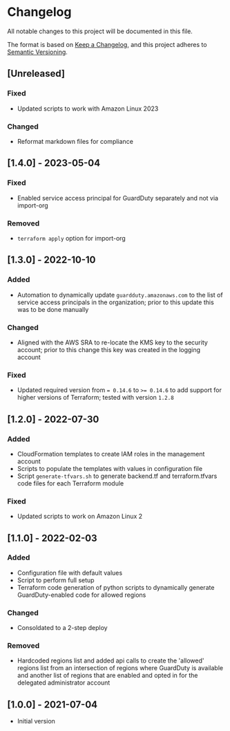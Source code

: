 # Changelog

All notable changes to this project will be documented in this file.

The format is based on [Keep a Changelog](https://keepachangelog.com/en/1.1.0/), and this project adheres to [Semantic Versioning](https://semver.org/spec/v2.0.0.html).

## [Unreleased]

### Fixed

- Updated scripts to work with Amazon Linux 2023

### Changed

- Reformat markdown files for compliance

## [1.4.0] - 2023-05-04

### Fixed

- Enabled service access principal for GuardDuty separately and not via import-org

### Removed

- `terraform apply` option for import-org

## [1.3.0] - 2022-10-10

### Added

- Automation to dynamically update `guardduty.amazonaws.com` to the list of service access principals in the organization; prior to this update this was to be done manually

### Changed

- Aligned with the AWS SRA to re-locate the KMS key to the security account; prior to this change this key was created in the logging account

### Fixed

- Updated required version from `= 0.14.6` to `>= 0.14.6` to add support for higher versions of Terraform; tested with version `1.2.8`

## [1.2.0] - 2022-07-30

### Added

- CloudFormation templates to create IAM roles in the management account
- Scripts to populate the templates with values in configuration file
- Script `generate-tfvars.sh` to generate backend.tf and terraform.tfvars code files for each Terraform module

### Fixed

- Updated scripts to work on Amazon Linux 2

## [1.1.0] - 2022-02-03

### Added

- Configuration file with default values
- Script to perform full setup
- Terraform code generation of python scripts to dynamically generate GuardDuty-enabled code for allowed regions

### Changed

- Consoldated to a 2-step deploy

### Removed

- Hardcoded regions list and added api calls to create the 'allowed' regions list from an intersection of regions where GuardDuty is available and another list of regions that are enabled and opted in for the delegated administrator account

## [1.0.0] - 2021-07-04

- Initial version

